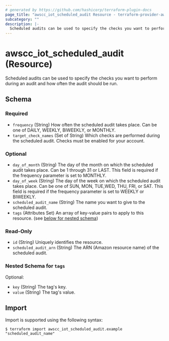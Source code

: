 ```yaml
---
# generated by https://github.com/hashicorp/terraform-plugin-docs
page_title: "awscc_iot_scheduled_audit Resource - terraform-provider-awscc"
subcategory: ""
description: |-
  Scheduled audits can be used to specify the checks you want to perform during an audit and how often the audit should be run.
---
```


# awscc_iot_scheduled_audit (Resource)

Scheduled audits can be used to specify the checks you want to perform during an audit and how often the audit should be run.



<!-- schema generated by tfplugindocs -->
## Schema

### Required

- `frequency` (String) How often the scheduled audit takes place. Can be one of DAILY, WEEKLY, BIWEEKLY, or MONTHLY.
- `target_check_names` (Set of String) Which checks are performed during the scheduled audit. Checks must be enabled for your account.

### Optional

- `day_of_month` (String) The day of the month on which the scheduled audit takes place. Can be 1 through 31 or LAST. This field is required if the frequency parameter is set to MONTHLY.
- `day_of_week` (String) The day of the week on which the scheduled audit takes place. Can be one of SUN, MON, TUE,WED, THU, FRI, or SAT. This field is required if the frequency parameter is set to WEEKLY or BIWEEKLY.
- `scheduled_audit_name` (String) The name you want to give to the scheduled audit.
- `tags` (Attributes Set) An array of key-value pairs to apply to this resource. (see [below for nested schema](#nestedatt--tags))

### Read-Only

- `id` (String) Uniquely identifies the resource.
- `scheduled_audit_arn` (String) The ARN (Amazon resource name) of the scheduled audit.

<a id="nestedatt--tags"></a>
### Nested Schema for `tags`

Optional:

- `key` (String) The tag's key.
- `value` (String) The tag's value.

## Import

Import is supported using the following syntax:

```shell
$ terraform import awscc_iot_scheduled_audit.example "scheduled_audit_name"
```
